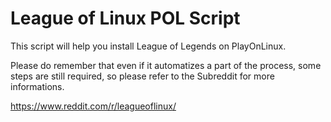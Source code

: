 # League of Linux POL Script
This script will help you install League of Legends on PlayOnLinux.

Please do remember that even if it automatizes a part of the process, some steps are still required, so please refer to the Subreddit for more informations.

https://www.reddit.com/r/leagueoflinux/
